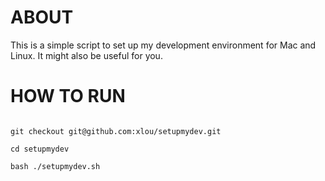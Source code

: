 # ABOUT
This is a simple script to set up my development environment for Mac and Linux. It might also be useful for you.

# HOW TO RUN
<code>
git checkout git@github.com:xlou/setupmydev.git
</code>

<code>
cd setupmydev
</code>

<code>
bash ./setupmydev.sh
</code>
